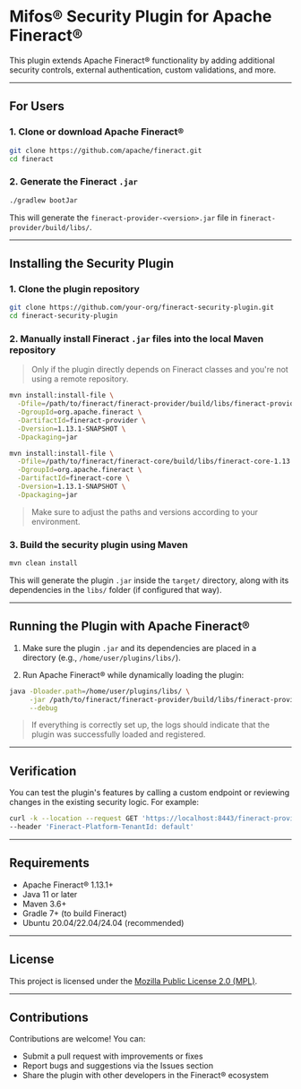 #  Mifos® Security Plugin for Apache Fineract®

This plugin extends Apache Fineract® functionality by adding additional security controls, external authentication, custom validations, and more.

---

##  For Users

### 1. Clone or download Apache Fineract®

```bash
git clone https://github.com/apache/fineract.git
cd fineract
```

### 2. Generate the Fineract `.jar`

```bash
./gradlew bootJar
```

This will generate the `fineract-provider-<version>.jar` file in `fineract-provider/build/libs/`.

---

##  Installing the Security Plugin

### 1. Clone the plugin repository

```bash
git clone https://github.com/your-org/fineract-security-plugin.git
cd fineract-security-plugin
```

### 2. Manually install Fineract `.jar` files into the local Maven repository

> Only if the plugin directly depends on Fineract classes and you're not using a remote repository.

```bash
mvn install:install-file \
  -Dfile=/path/to/fineract/fineract-provider/build/libs/fineract-provider-1.13.1-SNAPSHOT.jar \
  -DgroupId=org.apache.fineract \
  -DartifactId=fineract-provider \
  -Dversion=1.13.1-SNAPSHOT \
  -Dpackaging=jar

mvn install:install-file \
  -Dfile=/path/to/fineract/fineract-core/build/libs/fineract-core-1.13.1-SNAPSHOT.jar \
  -DgroupId=org.apache.fineract \
  -DartifactId=fineract-core \
  -Dversion=1.13.1-SNAPSHOT \
  -Dpackaging=jar
```

>  Make sure to adjust the paths and versions according to your environment.

### 3. Build the security plugin using Maven

```bash
mvn clean install
```

This will generate the plugin `.jar` inside the `target/` directory, along with its dependencies in the `libs/` folder (if configured that way).

---

##  Running the Plugin with Apache Fineract®

1. Make sure the plugin `.jar` and its dependencies are placed in a directory (e.g., `/home/user/plugins/libs/`).

2. Run Apache Fineract® while dynamically loading the plugin:

```bash
java -Dloader.path=/home/user/plugins/libs/ \
     -jar /path/to/fineract/fineract-provider/build/libs/fineract-provider-1.13.1-SNAPSHOT.jar \
     --debug
```

>  If everything is correctly set up, the logs should indicate that the plugin was successfully loaded and registered.

---

##  Verification

You can test the plugin's features by calling a custom endpoint or reviewing changes in the existing security logic. For example:

```bash
curl -k --location --request GET 'https://localhost:8443/fineract-provider/auth/test' \
--header 'Fineract-Platform-TenantId: default'
```

---

##  Requirements

* Apache Fineract® 1.13.1+
* Java 11 or later
* Maven 3.6+
* Gradle 7+ (to build Fineract)
* Ubuntu 20.04/22.04/24.04 (recommended)

---

##  License

This project is licensed under the [Mozilla Public License 2.0 (MPL)](https://www.mozilla.org/en-US/MPL/2.0/).

---

##  Contributions

Contributions are welcome! You can:

* Submit a pull request with improvements or fixes
* Report bugs and suggestions via the Issues section
* Share the plugin with other developers in the Fineract® ecosystem

